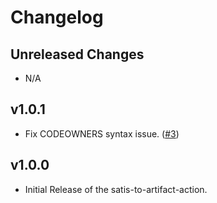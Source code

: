 # Changelog

## Unreleased Changes
- N/A

## v1.0.1
- Fix CODEOWNERS syntax issue. ([#3](https://github.com/mattgrul/satis-to-artifact-action/pull/3))

## v1.0.0
- Initial Release of the satis-to-artifact-action.